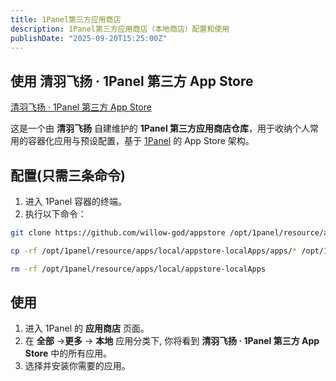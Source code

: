 ```yaml
---
title: 1Panel第三方应用商店
description: 1Panel第三方应用商店（本地商店）配置和使用
publishDate: "2025-09-20T15:25:00Z"
---
```


## 使用 **清羽飞扬 · 1Panel 第三方 App Store**

[清羽飞扬 · 1Panel 第三方 App Store](https://github.com/willow-god/appstore)

这是一个由 **清羽飞扬** 自建维护的 **1Panel 第三方应用商店仓库**，用于收纳个人常用的容器化应用与预设配置，基于 [1Panel](https://github.com/1Panel-dev/1Panel) 的 App Store 架构。

## 配置(只需三条命令)

1. 进入 1Panel 容器的终端。
2. 执行以下命令：
```bash
git clone https://github.com/willow-god/appstore /opt/1panel/resource/apps/local/appstore-localApps

cp -rf /opt/1panel/resource/apps/local/appstore-localApps/apps/* /opt/1panel/resource/apps/local/

rm -rf /opt/1panel/resource/apps/local/appstore-localApps
```

## 使用
1. 进入 1Panel 的 **应用商店** 页面。
2. 在 **全部** ->**更多** -> **本地** 应用分类下, 你将看到 **清羽飞扬 · 1Panel 第三方 App Store** 中的所有应用。
3. 选择并安装你需要的应用。
